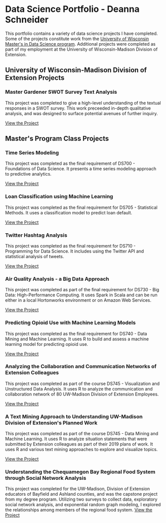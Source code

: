 # Data Science Portfolio - Deanna Schneider

This portfolio contains a variety of data science projects I have completed. Some of the projects constitute work from the [University of Wisconsin Master's in Data Science program](https://datasciencedegree.wisconsin.edu/). Additional projects were completed as part of my employment at the University of Wisconsin-Madison Division of Extension.

## University of Wisconsin-Madison Division of Extension Projects

### Master Gardener SWOT Survey Text Analysis
This project was completed to give a high-level understanding of the textual responses in a SWOT survey. This work preceeded in-depth qualitative analysis, and was designed to surface potential avenues of further inquiry.

[View the Project](mastergardenerSWOT/)


## Master's Program Class Projects

### Time Series Modeling
This project was completed as the final requirement of DS700 - Foundations of Data Science. It presents a time series modeling approach to predictive analytics.

[View the Project](timeseriesanalysis)

### Loan Classification using Machine Learning
This project was completed as the final requirement for DS705 - Statistical Methods. It uses a classification model to predict loan default.

[View the Project](LoanAnalysis)
 
### Twitter Hashtag Analysis
This project was completed as the final requirement for DS710 - Programming for Data Science. It includes using the Twitter API and statistical analysis of tweets.

[View the Project](TwitterAnalysis)

### Air Quality Analysis - a Big Data Approach
This project was completed as part of the final requirement for DS730 - Big Data: High-Performance Computing. It uses Spark in Scala and can be run either in a local Hortonworks environment or on Amazon Web Services.

[View the Project](airquality)

### Predicting Opioid Use with Machine Learning Models

This project was completed as the final requirement for DS740 - Data Mining and Machine Learning. It uses R to build and assess a machine learning model for predicting opioid use.

[View the Project](opioidrisk)

### Analyzing the Collaboration and Communication Networks of Extension Colleagues

This project was completed as part of the course DS745 - Visualization and Unstructured Data Analysis. It uses R to analyze the communication and collaboration network of 80 UW-Madison Division of Extension Employees.

[View the Project](SixDegreesOfExtension)

### A Text Mining Approach to Understanding UW-Madison Division of Extension's Planned Work

This project was completed as part of the course DS745 - Data Mining and Machine Learning. It uses R to analyze situation statements that were submitted by Extension colleagues as part of their 2019 plans of work. It uses R and various text mining approaches to explore and visualize topics.

[View the Project](SituationStatementsAnalysis)

### Understanding the Chequamegon Bay Regional Food System through Social Network Analysis
This project was completed for the UW-Madison, Division of Extension educators of Bayfield and Ashland counties, and was the capstone project from my degree program. Utilizing two surveys to collect data, exploratory social network analysis, and exponential random graph modeling, I explored the relationships among members of the regional food system.
[View the Project](Capstone)

